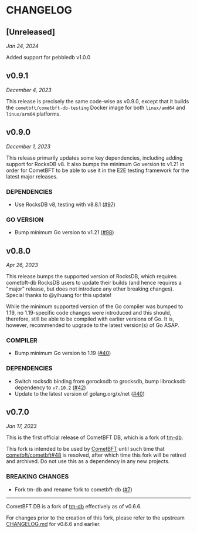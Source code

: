 # CHANGELOG

## [Unreleased]

*Jan 24, 2024*

Added support for pebbledb v1.0.0

## v0.9.1

*December 4, 2023*

This release is precisely the same code-wise as v0.9.0, except that it builds
the `cometbft/cometbft-db-testing` Docker image for both `linux/amd64` and
`linux/arm64` platforms.

## v0.9.0

*December 1, 2023*

This release primarily updates some key dependencies, including adding support
for RocksDB v8. It also bumps the minimum Go version to v1.21 in order for
CometBFT to be able to use it in the E2E testing framework for the latest major
releases.

### DEPENDENCIES

- Use RocksDB v8, testing with v8.8.1
  ([\#97](https://github.com/cometbft/cometbft-db/pull/97))

### GO VERSION

- Bump minimum Go version to v1.21
  ([\#98](https://github.com/cometbft/cometbft-db/pull/98))

## v0.8.0

*Apr 26, 2023*

This release bumps the supported version of RocksDB, which requires cometbft-db
RocksDB users to update their builds (and hence requires a "major" release, but
does not introduce any other breaking changes). Special thanks to @yihuang for
this update!

While the minimum supported version of the Go compiler was bumped to 1.19, no
1.19-specific code changes were introduced and this should, therefore, still be
able to be compiled with earlier versions of Go. It is, however, recommended to
upgrade to the latest version(s) of Go ASAP.

### COMPILER

- Bump minimum Go version to 1.19
  ([\#40](https://github.com/cometbft/cometbft-db/pull/40))

### DEPENDENCIES

- Switch rocksdb binding from gorocksdb to grocksdb, bump librocksdb dependency
  to `v7.10.2` ([\#42](https://github.com/cometbft/cometbft-db/pull/42))
- Update to the latest version of golang.org/x/net
  ([\#40](https://github.com/cometbft/cometbft-db/pull/40))

## v0.7.0

*Jan 17, 2023*

This is the first official release of CometBFT DB, which is a fork of
[tm-db](https://github.com/tendermint/tm-db).

This fork is intended to be used by
[CometBFT](https://github.com/cometbft/cometbft) until such time that
[cometbft/cometbft\#48](https://github.com/cometbft/cometbft/issues/48) is
resolved, after which time this fork will be retired and archived. Do not use
this as a dependency in any new projects.

### BREAKING CHANGES

- Fork tm-db and rename fork to cometbft-db
  ([\#7](https://github.com/cometbft/cometbft-db/issues/7))

---

CometBFT DB is a fork of [tm-db](https://github.com/tendermint/tm-db)
effectively as of v0.6.6.

For changes prior to the creation of this fork, please refer to the upstream
[CHANGELOG.md](https://github.com/tendermint/tm-db/blob/774cdfe7e6b0a249b1144998d81a4de7b8037941/CHANGELOG.md)
for v0.6.6 and earlier.

